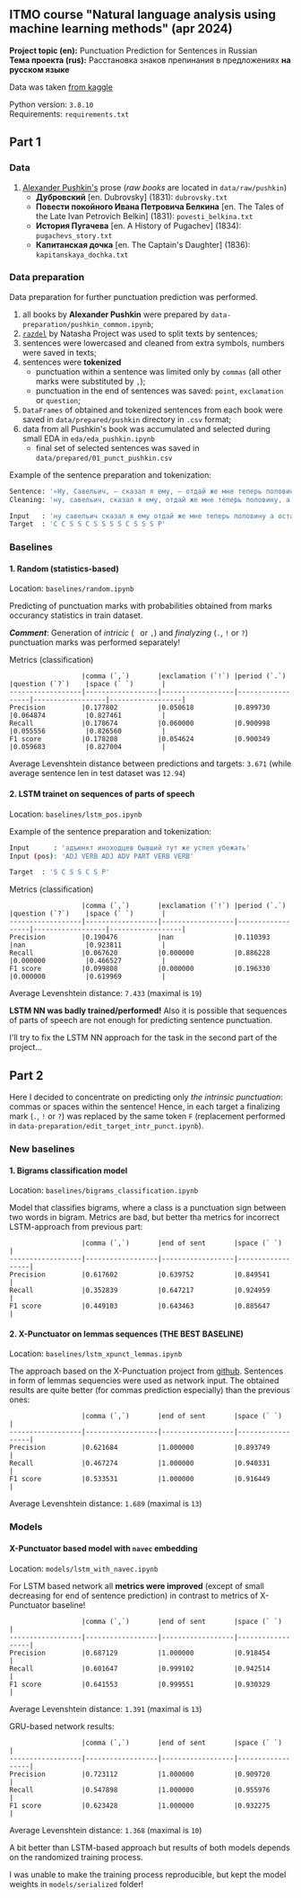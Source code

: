 ## ITMO course "Natural language analysis using machine learning methods" (apr 2024)

**Project topic (en):** Punctuation Prediction for Sentences in Russian \
**Тема проекта (rus):** Расстановка знаков препинания в предложениях **на русском языке**

Data was taken [from kaggle](https://www.kaggle.com/datasets/d0rj3228/russian-literature?resource=download)

Python version: `3.8.10`\
Requirements: `requirements.txt`

## Part 1

### Data

1. [Alexander Pushkin's](https://en.wikipedia.org/wiki/Alexander_Pushkin) prose (_raw books_ are located in `data/raw/pushkin`)
   - **Дубровский** [en. Dubrovsky] (1831): `dubrovsky.txt`
   - **Повести покойного Ивана Петровича Белкина** [en. The Tales of the Late Ivan Petrovich Belkin] (1831): 
   `povesti_belkina.txt`
   - **История Пугачева** [en. A History of Pugachev] (1834): `pugachevs_story.txt`
   - **Капитанская дочка** [en. The Captain's Daughter] (1836): `kapitanskaya_dochka.txt`

### Data preparation
Data preparation for further punctuation prediction was performed. 

1. all books by **Alexander Pushkin** were prepared by `data-preparation/pushkin_common.ipynb`;
2. [`razdel`](https://github.com/natasha/razdel) by Natasha Project was used to split texts by sentences;
3. sentences were lowercased and cleaned from extra symbols, numbers were saved in texts;
4. sentences were **tokenized**
   - punctuation within a sentence was limited only by `commas` (all other marks were substituted by `,`);
   - punctuation in the end of sentences was saved: `point`, `exclamation` or `question`;
5. `DataFrames` of obtained and tokenized sentences from each book were saved in `data/prepared/pushkin` directory in `.csv` format;
6. data from all Pushkin's book was accumulated and selected during small EDA in `eda/eda_pushkin.ipynb`
   - final set of selected sentences was saved in `data/prepared/01_punct_pushkin.csv`

Example of the sentence preparation and tokenization:
```bash
Sentence: '«Ну, Савельич, — сказал я ему, — отдай же мне теперь половину; а остальное возьми себе.'
Cleaning: 'ну, савельич, сказал я ему, отдай же мне теперь половину, а остальное возьми себе.'

Input   : 'ну савельич сказал я ему отдай же мне теперь половину а остальное возьми себе'
Target  : 'C C S S C S S S S C S S S P'
```

### Baselines

#### 1. Random (statistics-based)
Location: `baselines/random.ipynb`

Predicting of punctuation marks with probabilities obtained from marks occurancy statistics in train dataset. 

_**Comment**_: Generation of _intricic_ (` ` or `,`) and _finalyzing_ (`.`, `!` or `?`) punctuation marks was performed separately!

Metrics (classification)
```
                  |comma (`,`)       |exclamation (`!`) |period (`.`)      |question (`?`)    |space (` `)       |
------------------|------------------|------------------|------------------|------------------|------------------|
Precision         |0.177802          |0.050618          |0.899730          |0.064874          |0.827461          |
Recall            |0.178674          |0.060000          |0.900998          |0.055556          |0.826560          |
F1 score          |0.178208          |0.054624          |0.900349          |0.059683          |0.827004          |
```

Average Levenshtein distance between predictions and targets: `3.671` (while average sentence len in test dataset was `12.94`)


#### 2. LSTM trainet on sequences of parts of speech
Location: `baselines/lstm_pos.ipynb`

Example of the sentence preparation and tokenization:
```bash
Input      : 'адъюнкт иноходцев бывший тут же успел убежать'
Input (pos): 'ADJ VERB ADJ ADV PART VERB VERB'

Target  : 'S C S S C S P'
```

Metrics (classification)
```
                  |comma (`,`)       |exclamation (`!`) |period (`.`)      |question (`?`)    |space (` `)       |
------------------|------------------|------------------|------------------|------------------|------------------|
Precision         |0.190476          |nan               |0.110393          |nan               |0.923811          |
Recall            |0.067620          |0.000000          |0.886228          |0.000000          |0.466527          |
F1 score          |0.099808          |0.000000          |0.196330          |0.000000          |0.619969          |
```

Average Levenshtein distance: `7.433` (maximal is `19`)

**LSTM NN was badly trained/performed!**
Also it is possible that sequences of parts of speech are not enough for predicting sentence punctuation.

I'll try to fix the LSTM NN approach for the task in the second part of the project...

## Part 2

Here I decided to concentrate on predicting only _the intrinsic punctuation_: commas or spaces within the sentence!
Hence, in each target a finalizing mark (`.`, `!` or `?`) was replaced by the same token `F`
(replacement performed in `data-preparation/edit_target_intr_punct.ipynb`).

### New baselines

#### 1. Bigrams classification model
Location: `baselines/bigrams_classification.ipynb`

Model that classifies bigrams, where a class is a punctuation sign between two words in bigram.
Metrics are bad, but better tha metrics for incorrect LSTM-approach from previous part:
```
                  |comma (`,`)       |end of sent       |space (` `)       |
------------------|------------------|------------------|------------------|
Precision         |0.617602          |0.639752          |0.849541          |
Recall            |0.352839          |0.647217          |0.924959          |
F1 score          |0.449103          |0.643463          |0.885647          |
```



#### 2. X-Punctuator on lemmas sequences (THE BEST BASELINE)
Location: `baselines/lstm_xpunct_lemmas.ipynb`

The approach based on the X-Punctuation project from [github](https://github.com/kaituoxu/X-Punctuator/tree/master).
Sentences in form of lemmas sequencies were used as network input.
The obtained results are quite better (for commas prediction especially) than the previous ones:
```
                  |comma (`,`)       |end of sent       |space (` `)       |
------------------|------------------|------------------|------------------|
Precision         |0.621684          |1.000000          |0.893749          |
Recall            |0.467274          |1.000000          |0.940331          |
F1 score          |0.533531          |1.000000          |0.916449          |
```
Average Levenshtein distance: `1.689` (maximal is `13`)

### Models

#### X-Punctuator based model with `navec` embedding
Location: `models/lstm_with_navec.ipynb`

For LSTM based network all **metrics were improved**
(except of small decreasing for end of sentence prediction)
in contrast to metrics of X-Punctuator baseline!
```
                  |comma (`,`)       |end of sent       |space (` `)       |
------------------|------------------|------------------|------------------|
Precision         |0.687129          |1.000000          |0.918454          |
Recall            |0.601647          |0.999102          |0.942514          |
F1 score          |0.641553          |0.999551          |0.930329          |
```
Average Levenshtein distance: `1.391` (maximal is `13`)

GRU-based network results:
```
                  |comma (`,`)       |end of sent       |space (` `)       |
------------------|------------------|------------------|------------------|
Precision         |0.723112          |1.000000          |0.909720          |
Recall            |0.547898          |1.000000          |0.955976          |
F1 score          |0.623428          |1.000000          |0.932275          |
```
Average Levenshtein distance: `1.368` (maximal is `10`)

A bit better than LSTM-based approach but results of both models depends on 
the randomized training process. 

I was unable to make the training process reproducible, 
but kept the model weights in `models/serialized` folder!
